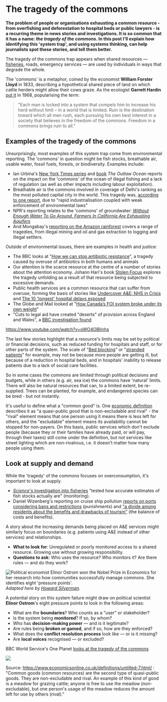 # The tragedy of the commons

**The problem of people or organisations exhausting a common resource - from overfishing and deforestation to hospital beds or public lawyers - is a recurring theme in news stories and investigations. It is so common that it has a name: the *tragedy of the commons*. In this post I'll explain how identifying this 'system trap', and using systems thinking, can help journalists spot these stories, and tell them better.**

The tragedy of the commons trap appears when shared resources — [fisheries](https://gijn.org/stories/investigation-reveals-global-fisheries-already-collapsed/), roads, emergency services — are used by individuals in ways that degrade the whole. 

The 'commons' is a metaphor, coined by the economist **William Forster Lloyd** in 1833, describing a hypothetical shared piece of land on which cattle herders might allow their cows graze. As the ecologist **Garrett Hardin** [put it]([https://www.science.org/doi/10.1126/science.162.3859.1243](https://math.uchicago.edu/~shmuel/Modeling/Hardin,%20Tragedy%20of%20the%20Commons.pdf)) in 1968, popularising the term:

> "Each man is locked into a system that compels him to increase his herd without limit – in a world that is limited. Ruin is the destination toward which all men rush, each pursuing his own best interest in a society that believes in the freedom of the commons. Freedom in a commons brings ruin to all."

## Examples of the tragedy of the commons

Unsurprisingly, most examples of this system trap come from environmental reporting. The 'commons' in question might be fish stocks, breathable air, usable water, fossil fuels, forests, or biodiversity. Examples include:

* Ian Urbina's [New York Times series](https://www.nytimes.com/interactive/2015/07/24/world/the-outlaw-ocean.html) and [book](https://theoutlawocean.com/book) *The Outlaw Ocean* reports on the impact on the 'commons' of the ocean of illegal fishing and a lack of regulation (as well as other impacts including labour exploitation).
* Breathable air is the commons involved in coverage of Delhi's ranking as the most polluted capital city in the world. This tragedy was, [according to one report](https://www.bbc.co.uk/news/world-asia-india-68613502), due to "rapid industrialisation coupled with weak enforcement of environmental laws"
* NPR's reporting relates to the 'commons' of groundwater: *[Without Enough Water To Go Around, Farmers In California Are Exhausting Aquifers](https://www.npr.org/2021/07/22/1019483661/without-enough-water-to-go-around-farmers-in-california-are-exhausting-aquifers)*
* And Mongabay's [reporting on the Amazon rainforest](https://news.mongabay.com/list/amazon-rainforest/) covers a range of tragedies, from illegal mining and oil and gas extraction to logging and illegal settlers.

Outside of environmental issues, there are examples in health and justice:

* The BBC looks at "[How we can stop antibiotic resistance](https://www.bbc.co.uk/future/article/20170607-how-we-can-stop-antibiotic-resistance)", a tragedy caused by overuse of antibiotics in both humans and animals
* Our attention is the scarce resource at the centre of a number of stories about the attention economy. Johann Hari's book [Stolen Focus](https://stolenfocusbook.com/) explores the tragedy unfolding as a result of that resource being subjected to excessive demands. 
* Public health services are a common resource that can suffer from overuse, forming the basis of stories like [Undercover A&E: NHS in Crisis](https://www.channel4.com/programmes/undercover-ae-nhs-in-crisis-dispatches) and [The 10 'longest' hospital delays exposed](https://www.bbc.co.uk/news/health-38896155)
* The Globe and Mail looked at "[How Canada’s FOI system broke under its own weight](https://www.theglobeandmail.com/canada/article-canada-freedom-of-information-laws/)"
* "Cuts to legal aid have created "deserts" of provision across England and Wales", a [BBC investigation found](https://www.bbc.co.uk/news/uk-46357169)

https://www.youtube.com/watch?v=oWO4OBIinhs

The last few stories highlight that a resource's limits may be set by political or financial decisions, such as reduced funding for hospitals and staff, or for other parts of the system. The scale of "[Bed blocking](https://fullfact.org/health/bed-blocking-what-it-and-it-paralysing-nhs/)" or "[stranded patients](https://www.theguardian.com/society/2021/dec/12/number-of-healthy-patients-stranded-in-english-hospital-wards-rises-by-80)" for example, may not be because more people are getting ill, but because of a reduction in hospital beds, and in hospitals' inability to release patients due to a lack of social care facilities. 

So in some cases the commons are limited through political decisions and budgets, while in others (e.g. air, sea ice) the commons have 'natural' limits. There will also be natural resources that can, to a limited extent, be re-supplied. Trees can be planted, for example, and endangered species can be bred - but not instantly. 

It's useful to define what a "common good" is. One [economic definition](https://www.economicsonline.co.uk/definitions/untitled-7.html/) describes it as "a quasi-public good that is non-excludable and rival" - the "rival" element means that one person using it means there is less left for others, and the "excludable" element means its availability cannot be stopped for non-payers. On this basis, public services which don't exclude people (because they or their families have already paid, or will pay, through their taxes) still come under the definition, but not services like street lighting which are non-rivalrous, i.e. it doesn't matter how many people using them. 

## Look at supply and demand

While the 'tragedy' of the commons focuses on overconsumption, it's important to look at supply. 


* [*Science*'s investigation into fisheries](https://gijn.org/stories/investigation-reveals-global-fisheries-already-collapsed/) "tested how accurate estimates of fish stocks actually are" (monitoring).
* Daniel Wizenberg's reporting on cruise ship pollution [reports on ports considering bans and restrictions](https://www.theguardian.com/travel/2023/oct/19/europe-ports-bear-brunt-of-cruise-ship-pollution) (punishments) and ["a divide among residents about the benefits and drawbacks of tourism"](https://pulitzercenter.org/stories/small-arctic-village-where-tourists-are-replacing-narwhals-spanish) (the balance of costs and benefits).

A story about the increasing demands being placed on A&E services might similarly focus on boundaries (e.g. patients using A&E instead of other services) and relationships.

- **What to look for**: Unregulated or poorly monitored access to a shared resource. Growing use without growing responsibility.
- **Questions to ask**: Who uses the resource? Who monitors it? Are there rules — and do they work?

![Political economist Elinor Ostrom won the Nobel Prize in Economics for her research into how communities successfully manage commons. She identifies eight 'pressure points'.](https://www.solvingforpattern.org/wp-content/uploads/2013/07/Ostrom-design-principles.png)  
*Adapted here by [Howard Silverman](https://www.solvingforpattern.org/2013/07/17/making-the-practice-turn-the-active-voice/).*

A potential story on this system failure might draw on political scientist **Elinor Ostrom**'s eight pressure points to look in the following areas:

- What are the **boundaries**? Who counts as a “user” or stakeholder?
- Is the system being **monitored**? If so, by whom?
- Who has **decision-making power** — and is it legitimate?
- Are rules being **broken or gamed**, and if so, how are they enforced?
- What does the **conflict resolution process** look like — or is it missing?
- Are **local voices** recognised — or excluded?

BBC World Service's One Planet [looks at the tragedy of the commons](https://www.bbc.co.uk/sounds/play/p00q86y2)

![](https://www.economicsonline.co.uk/content/images/2023/05/Tragedy-of-the-Commons-2.webp)

Source: https://www.economicsonline.co.uk/definitions/untitled-7.html/ : "Common goods (common resources) are the second type of quasi-public goods. They are non-excludable and rival. An example of this kind of good is a meadow for grazing cattle; anyone is free to use the meadow (non-excludable), but one person's usage of the meadow reduces the amount left for use by others (rival)."
